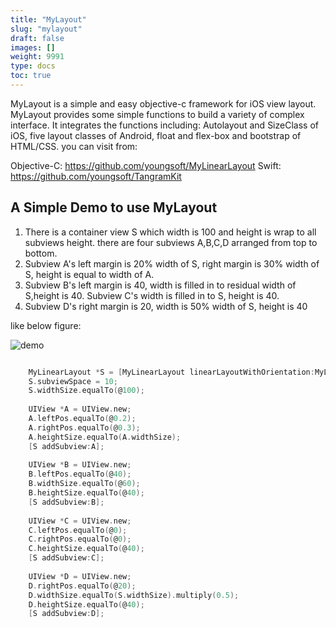 ```yaml
---
title: "MyLayout"
slug: "mylayout"
draft: false
images: []
weight: 9991
type: docs
toc: true
---
```


MyLayout is a simple and easy objective-c framework for iOS view layout. MyLayout provides some simple functions to build a variety of complex interface. It integrates the functions including: Autolayout and SizeClass of iOS, five layout classes of Android, float and flex-box and bootstrap of HTML/CSS. you can visit from:

Objective-C: https://github.com/youngsoft/MyLinearLayout
Swift: https://github.com/youngsoft/TangramKit


## A Simple Demo to use MyLayout
 1. There is a container view S which width is 100 and height is wrap to
    all subviews height. there are four subviews A,B,C,D arranged from
    top to bottom.
 2. Subview A's left margin is 20% width of S, right margin is 30% width
    of S, height is equal to width of A.
 3. Subview B's left margin is 40, width is filled in to residual width
    of S,height is 40. Subview C's width is filled in to S, height is
    40.
 4. Subview D's right margin is 20, width is 50% width of S, height is
    40

like below figure:

![demo](https://raw.githubusercontent.com/youngsoft/TangramKit/master/TangramKitDemo/Support%20Files/usagedemo.png)

```objective-c

    MyLinearLayout *S = [MyLinearLayout linearLayoutWithOrientation:MyLayoutViewOrientation_Vert];
    S.subviewSpace = 10;
    S.widthSize.equalTo(@100);
    
    UIView *A = UIView.new;
    A.leftPos.equalTo(@0.2);
    A.rightPos.equalTo(@0.3);
    A.heightSize.equalTo(A.widthSize);
    [S addSubview:A];
    
    UIView *B = UIView.new;
    B.leftPos.equalTo(@40);
    B.widthSize.equalTo(@60);
    B.heightSize.equalTo(@40);
    [S addSubview:B];
    
    UIView *C = UIView.new;
    C.leftPos.equalTo(@0);
    C.rightPos.equalTo(@0);
    C.heightSize.equalTo(@40);
    [S addSubview:C];
    
    UIView *D = UIView.new;
    D.rightPos.equalTo(@20);
    D.widthSize.equalTo(S.widthSize).multiply(0.5);
    D.heightSize.equalTo(@40);
    [S addSubview:D];
    

```

